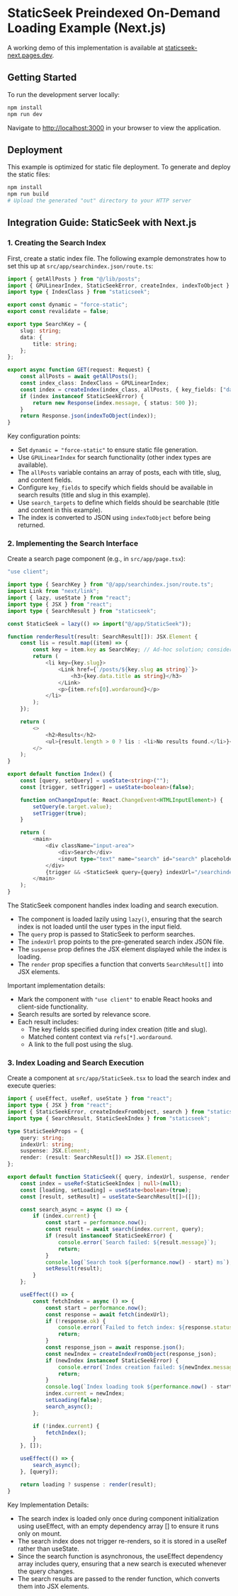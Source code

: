 # StaticSeek Preindexed On-Demand Loading Example (Next.js)

A working demo of this implementation is available at [staticseek-next.pages.dev](https://staticseek-next.pages.dev/).

## Getting Started

To run the development server locally:

```bash
npm install
npm run dev
```

Navigate to [http://localhost:3000](http://localhost:3000) in your browser to view the application.

## Deployment

This example is optimized for static file deployment. To generate and deploy the static files:

```bash
npm install
npm run build
# Upload the generated "out" directory to your HTTP server
```

## Integration Guide: StaticSeek with Next.js

### 1. Creating the Search Index

First, create a static index file. The following example demonstrates how to set this up at `src/app/searchindex.json/route.ts`:

```typescript
import { getAllPosts } from "@/lib/posts";
import { GPULinearIndex, StaticSeekError, createIndex, indexToObject } from "staticseek";
import type { IndexClass } from "staticseek";

export const dynamic = "force-static";
export const revalidate = false;

export type SearchKey = {
    slug: string;
    data: {
        title: string;
    };
};

export async function GET(request: Request) {
    const allPosts = await getAllPosts();
    const index_class: IndexClass = GPULinearIndex;
    const index = createIndex(index_class, allPosts, { key_fields: ["data.title", "slug"], search_targets: ["data.title", "content"] });
    if (index instanceof StaticSeekError) {
        return new Response(index.message, { status: 500 });
    }
    return Response.json(indexToObject(index));
}
```

Key configuration points:
- Set `dynamic = "force-static"` to ensure static file generation.
- Use `GPULinearIndex` for search functionality (other index types are available).
- The `allPosts` variable contains an array of posts, each with title, slug, and content fields.
- Configure `key_fields` to specify which fields should be available in search results (title and slug in this example).
- Use `search_targets` to define which fields should be searchable (title and content in this example).
- The index is converted to JSON using `indexToObject` before being returned.

### 2. Implementing the Search Interface

Create a search page component (e.g., in `src/app/page.tsx`):

```typescript
"use client";

import type { SearchKey } from "@/app/searchindex.json/route.ts";
import Link from "next/link";
import { lazy, useState } from "react";
import type { JSX } from "react";
import type { SearchResult } from "staticseek";

const StaticSeek = lazy(() => import("@/app/StaticSeek"));

function renderResult(result: SearchResult[]): JSX.Element {
    const lis = result.map((item) => {
        const key = item.key as SearchKey; // Ad-hoc solution; consider using Zod or a similar library for key validation.
        return (
            <li key={key.slug}>
                <Link href={`/posts/${key.slug as string}`}>
                    <h3>{key.data.title as string}</h3>
                </Link>
                <p>{item.refs[0].wordaround}</p>
            </li>
        );
    });

    return (
        <>
            <h2>Results</h2>
            <ul>{result.length > 0 ? lis : <li>No results found.</li>}</ul>
        </>
    );
}

export default function Index() {
    const [query, setQuery] = useState<string>("");
    const [trigger, setTrigger] = useState<boolean>(false);

    function onChangeInput(e: React.ChangeEvent<HTMLInputElement>) {
        setQuery(e.target.value);
        setTrigger(true);
    }

    return (
        <main>
            <div className="input-area">
                <div>Search</div>
                <input type="text" name="search" id="search" placeholder="Type your search query in English..." onChange={onChangeInput} />
            </div>
            {trigger && <StaticSeek query={query} indexUrl="/searchindex.json" suspense={<div>Loading index...</div>} render={renderResult} />}
        </main>
    );
}
```

The StaticSeek component handles index loading and search execution.
- The component is loaded lazily using `lazy()`, ensuring that the search index is not loaded until the user types in the input field.
- The `query` prop is passed to StaticSeek to perform searches.
- The `indexUrl` prop points to the pre-generated search index JSON file.
- The `suspense` prop defines the JSX element displayed while the index is loading.
- The `render` prop specifies a function that converts `SearchResult[]` into JSX elements.

Important implementation details:
- Mark the component with `"use client"` to enable React hooks and client-side functionality.
- Search results are sorted by relevance score.
- Each result includes:
  - The key fields specified during index creation (title and slug).
  - Matched content context via `refs[*].wordaround`.
  - A link to the full post using the slug.

### 3. Index Loading and Search Execution

Create a component at `src/app/StaticSeek.tsx` to load the search index and execute queries:

```typescript
import { useEffect, useRef, useState } from "react";
import type { JSX } from "react";
import { StaticSeekError, createIndexFromObject, search } from "staticseek";
import type { SearchResult, StaticSeekIndex } from "staticseek";

type StaticSeekProps = {
    query: string;
    indexUrl: string;
    suspense: JSX.Element;
    render: (result: SearchResult[]) => JSX.Element;
};

export default function StaticSeek({ query, indexUrl, suspense, render }: StaticSeekProps) {
    const index = useRef<StaticSeekIndex | null>(null);
    const [loading, setLoading] = useState<boolean>(true);
    const [result, setResult] = useState<SearchResult[]>([]);

    const search_async = async () => {
        if (index.current) {
            const start = performance.now();
            const result = await search(index.current, query);
            if (result instanceof StaticSeekError) {
                console.error(`Search failed: ${result.message}`);
                return;
            }
            console.log(`Search took ${performance.now() - start} ms`);
            setResult(result);
        }
    };

    useEffect(() => {
        const fetchIndex = async () => {
            const start = performance.now();
            const response = await fetch(indexUrl);
            if (!response.ok) {
                console.error(`Failed to fetch index: ${response.statusText}`);
                return;
            }
            const response_json = await response.json();
            const newIndex = createIndexFromObject(response_json);
            if (newIndex instanceof StaticSeekError) {
                console.error(`Index creation failed: ${newIndex.message}`);
                return;
            }
            console.log(`Index loading took ${performance.now() - start} ms`);
            index.current = newIndex;
            setLoading(false);
            search_async();
        };

        if (!index.current) {
            fetchIndex();
        }
    }, []);

    useEffect(() => {
        search_async();
    }, [query]);

    return loading ? suspense : render(result);
}
```

Key Implementation Details:
- The search index is loaded only once during component initialization using useEffect, with an empty dependency array [] to ensure it runs only on mount.
- The search index does not trigger re-renders, so it is stored in a useRef rather than useState.
- Since the search function is asynchronous, the useEffect dependency array includes query, ensuring that a new search is executed whenever the query changes.
- The search results are passed to the render function, which converts them into JSX elements.
